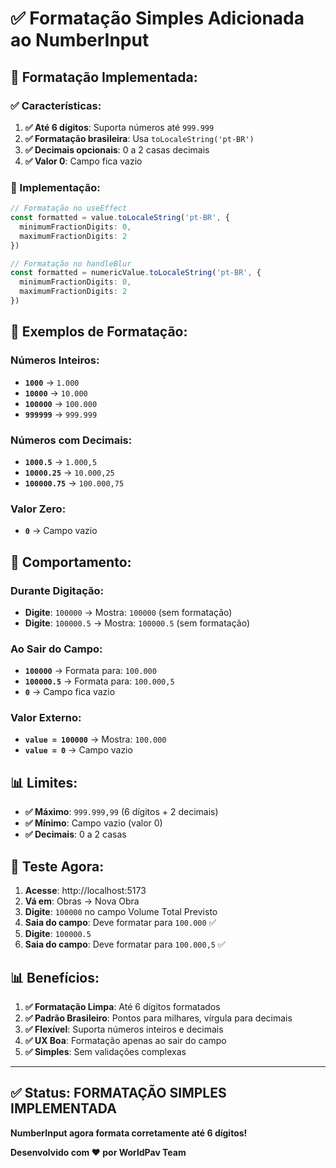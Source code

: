 # ✅ Formatação Simples Adicionada ao NumberInput

## 🎯 **Formatação Implementada:**

### **✅ Características:**

1. **✅ Até 6 dígitos**: Suporta números até `999.999`
2. **✅ Formatação brasileira**: Usa `toLocaleString('pt-BR')`
3. **✅ Decimais opcionais**: 0 a 2 casas decimais
4. **✅ Valor 0**: Campo fica vazio

### **🔧 Implementação:**

```typescript
// Formatação no useEffect
const formatted = value.toLocaleString('pt-BR', {
  minimumFractionDigits: 0,
  maximumFractionDigits: 2
})

// Formatação no handleBlur
const formatted = numericValue.toLocaleString('pt-BR', {
  minimumFractionDigits: 0,
  maximumFractionDigits: 2
})
```

## 🧪 **Exemplos de Formatação:**

### **Números Inteiros:**
- **`1000`** → `1.000`
- **`10000`** → `10.000`
- **`100000`** → `100.000`
- **`999999`** → `999.999`

### **Números com Decimais:**
- **`1000.5`** → `1.000,5`
- **`10000.25`** → `10.000,25`
- **`100000.75`** → `100.000,75`

### **Valor Zero:**
- **`0`** → Campo vazio

## 🎯 **Comportamento:**

### **Durante Digitação:**
- **Digite**: `100000` → Mostra: `100000` (sem formatação)
- **Digite**: `100000.5` → Mostra: `100000.5` (sem formatação)

### **Ao Sair do Campo:**
- **`100000`** → Formata para: `100.000`
- **`100000.5`** → Formata para: `100.000,5`
- **`0`** → Campo fica vazio

### **Valor Externo:**
- **`value = 100000`** → Mostra: `100.000`
- **`value = 0`** → Campo vazio

## 📊 **Limites:**

- **✅ Máximo**: `999.999,99` (6 dígitos + 2 decimais)
- **✅ Mínimo**: Campo vazio (valor 0)
- **✅ Decimais**: 0 a 2 casas

## 🧪 **Teste Agora:**

1. **Acesse**: http://localhost:5173
2. **Vá em**: Obras → Nova Obra
3. **Digite**: `100000` no campo Volume Total Previsto
4. **Saia do campo**: Deve formatar para `100.000` ✅
5. **Digite**: `100000.5`
6. **Saia do campo**: Deve formatar para `100.000,5` ✅

## 📊 **Benefícios:**

1. **✅ Formatação Limpa**: Até 6 dígitos formatados
2. **✅ Padrão Brasileiro**: Pontos para milhares, vírgula para decimais
3. **✅ Flexível**: Suporta números inteiros e decimais
4. **✅ UX Boa**: Formatação apenas ao sair do campo
5. **✅ Simples**: Sem validações complexas

---

## ✅ Status: FORMATAÇÃO SIMPLES IMPLEMENTADA

**NumberInput agora formata corretamente até 6 dígitos!**

**Desenvolvido com ❤️ por WorldPav Team**

